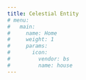 ```yaml
---
title: Celestial Entity 
# menu:
#   main:
#     name: Home
#     weight: 1
#     params:
#       icon:
#         vendor: bs
#         name: house
---
```

